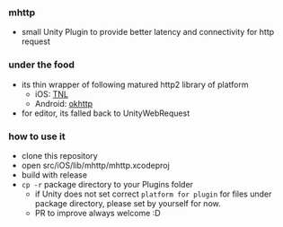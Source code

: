 ### mhttp
- small Unity Plugin to provide better latency and connectivity for http request

### under the food
- its thin wrapper of following matured http2 library of platform
  - iOS: [TNL](https://github.com/twitter/ios-twitter-network-layer)
  - Android: [okhttp](https://github.com/square/okhttp)
- for editor, its falled back to UnityWebRequest

### how to use it
- clone this repository
- open src/iOS/lib/mhttp/mhttp.xcodeproj
- build with release
- `cp -r` package directory to your Plugins folder
  - if Unity does not set correct `platform for plugin` for files under package directory, please set by yourself for now. 
  - PR to improve always welcome :D
